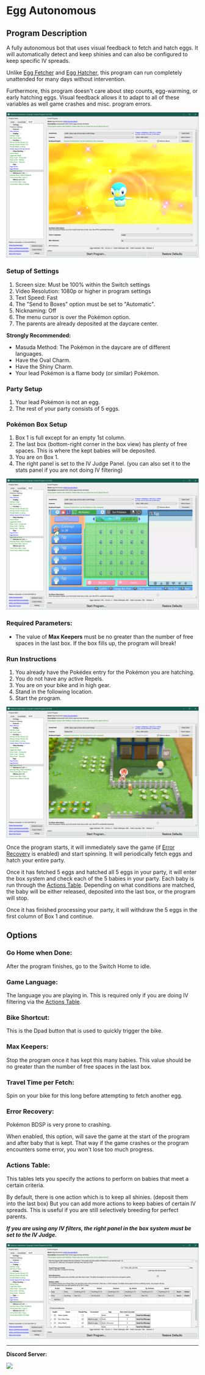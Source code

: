 # Egg Autonomous

## Program Description

A fully autonomous bot that uses visual feedback to fetch and hatch eggs. It will automatically detect and keep shinies and can also be configured to keep specific IV spreads.

Unlike [Egg Fetcher](EggFetcher.md) and [Egg Hatcher](EggHatcher.md), this program can run completely unattended for many days without intervention.

Furthermore, this program doesn't care about step counts, egg-warming, or early hatching eggs. Visual feedback allows it to adapt to all of these variables as well game crashes and misc. program errors.

<img src="images/EggAutonomous-0.png">

### Setup of Settings

1. Screen size: Must be 100% within the Switch settings
2. Video Resolution: 1080p or higher in program settings
3. Text Speed: Fast
4. The "Send to Boxes" option must be set to "Automatic".
5. Nicknaming: Off
6. The menu cursor is over the Pokémon option.
7. The parents are already deposited at the daycare center.

**Strongly Recommended:**
- Masuda Method: The Pokémon in the daycare are of different languages.
- Have the Oval Charm.
- Have the Shiny Charm.
- Your lead Pokémon is a flame body (or similar) Pokémon.

### Party Setup

1. Your lead Pokémon is not an egg.
2. The rest of your party consists of 5 eggs.

### Pokémon Box Setup

1. Box 1 is full except for an empty 1st column.
2. The last box (bottom-right corner in the box view) has plenty of free spaces. This is where the kept babies will be deposited.
3. You are on Box 1.
4. The right panel is set to the IV Judge Panel. (you can also set it to the stats panel if you are not doing IV filtering)

<img src="images/EggAutonomous-1.png">

### Required Parameters:

- The value of **Max Keepers** must be no greater than the number of free spaces in the last box. If the box fills up, the program will break!

### Run Instructions

1. You already have the Pokédex entry for the Pokémon you are hatching.
2. You do not have any active Repels.
3. You are on your bike and in high gear.
4. Stand in the following location.
5. Start the program.

<img src="images/EggAutonomous-2.png">

Once the program starts, it will immediately save the game (if [Error Recovery](#error-recovery) is enabled) and start spinning. It will periodically fetch eggs and hatch your entire party.

Once it has fetched 5 eggs and hatched all 5 eggs in your party, it will enter the box system and check each of the 5 babies in your party. Each baby is run through the [Actions Table](#actions-table). Depending on what conditions are matched, the baby will be either released, deposited into the last box, or the program will stop.

Once it has finished processing your party, it will withdraw the 5 eggs in the first column of Box 1 and continue.


## Options

### Go Home when Done:

After the program finishes, go to the Switch Home to idle.

### Game Language:

The language you are playing in. This is required only if you are doing IV filtering via the [Actions Table](#actions-table).

### Bike Shortcut:

This is the Dpad button that is used to quickly trigger the bike.

### Max Keepers:

Stop the program once it has kept this many babies. This value should be no greater than the number of free spaces in the last box.

### Travel Time per Fetch:

Spin on your bike for this long before attempting to fetch another egg.

### Error Recovery:

Pokémon BDSP is very prone to crashing.

When enabled, this option, will save the game at the start of the program and after baby that is kept.
That way if the game crashes or the program encounters some error, you won't lose too much progress.

### Actions Table:

This tables lets you specify the actions to perform on babies that meet a certain criteria.

By default, there is one action which is to keep all shinies. (deposit them into the last box)
But you can add more actions to keep babies of certain IV spreads. This is useful if you are still selectively breeding for perfect parents.

***If you are using any IV filters, the right panel in the box system must be set to the IV Judge.***

<img src="images/EggAutonomous-3.png">

<hr>

**Discord Server:** 

[<img src="https://canary.discordapp.com/api/guilds/695809740428673034/widget.png?style=banner2">](https://discord.gg/cQ4gWxN)

